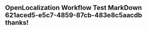 <properties
ms.topic="hero-topic"
ms.test1="hero-topic"
ms.test2="test"/>


## OpenLocalization Workflow Test MarkDown 621aced5-e5c7-4859-87cb-483e8c5aacdb thanks!



<!--HONumber=Feb17_HO2-->


